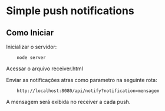 # Simple push notifications

## Como Iniciar

Inicializar o servidor: 
```
	node server
```

Acessar o arquivo receiver.html

Enviar as notificações atras como parametro na seguinte rota:
```
	http://localhost:8080/api/notify?notification=mensagem
```

A mensagem será exibida no receiver a cada push.